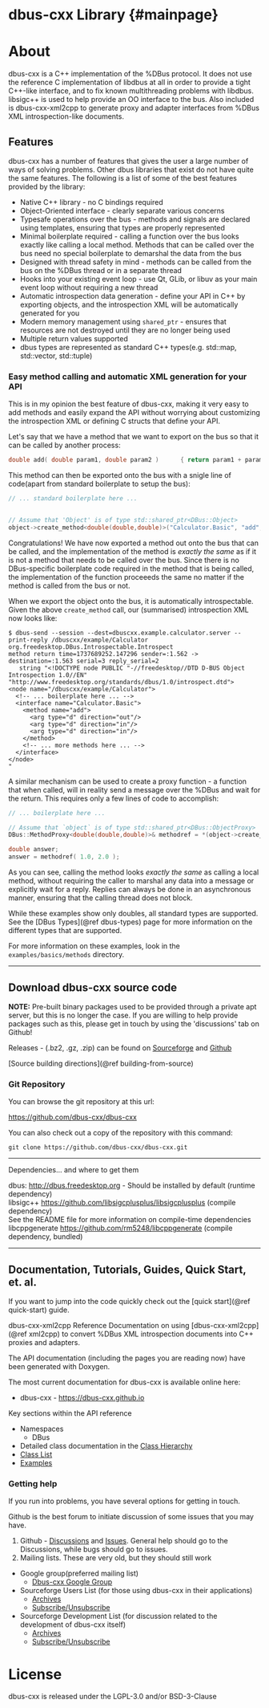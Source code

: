 dbus-cxx Library {#mainpage}
===


# About
dbus-cxx is a C++ implementation of the %DBus protocol. It does not use the reference C
implementation of libdbus at all in order to provide a tight C++-like interface, and to
fix known multithreading problems with libdbus.  libsigc++ is used to help provide an
OO interface to the bus.
Also included is dbus-cxx-xml2cpp to generate proxy and adapter interfaces from %DBus XML
introspection-like documents.

## Features

dbus-cxx has a number of features that gives the user a large number of ways of solving
problems.  Other dbus libraries that exist do not have quite the same features.  The
following is a list of some of the best features provided by the library:

* Native C++ library - no C bindings required
* Object-Oriented interface - clearly separate various concerns
* Typesafe operations over the bus - methods and signals are declared using
 templates, ensuring that types are properly represented
* Minimal boilerplate required - calling a function over the bus looks exactly
 like calling a local method.  Methods that can be called over the bus need no
 special boilerplate to demarshal the data from the bus
* Designed with thread safety in mind - methods can be called from the bus on
 the %DBus thread or in a separate thread
* Hooks into your existing event loop - use Qt, GLib, or libuv as your main
 event loop without requiring a new thread
* Automatic introspection data generation - define your API in C++ by exporting
 objects, and the introspection XML will be automatically generated for you
* Modern memory management using `shared_ptr` - ensures that resources are not
 destroyed until they are no longer being used
* Multiple return values supported
* dbus types are represented as standard C++ types(e.g. std::map, std::vector, std::tuple)

### Easy method calling and automatic XML generation for your API

This is in my opinion the best feature of dbus-cxx, making it very easy to add methods and
easily expand the API without worrying about customizing the introspection XML or defining
C structs that define your API.

Let's say that we have a method that we want to export on the bus so that it can be called
by another process:

```cpp
double add( double param1, double param2 )      { return param1 + param2; }
```

This method can then be exported onto the bus with a snigle line of code(apart from
standard boilerplate to setup the bus):

```cpp
// ... standard boilerplate here ...


// Assume that 'Object' is of type std::shared_ptr<DBus::Object>
object->create_method<double(double,double)>("Calculator.Basic", "add", sigc::ptr_fun(add) );
```

Congratulations!  We have now exported a method out onto the bus that can be called,
and the implementation of the method is _exactly the same_ as if it is not a method
that needs to be called over the bus.  Since there is no DBus-specific boilerplate
code required in the method that is being called, the implementation of the
function proceeeds the same no matter if the method is called from the bus or not.

When we export the object onto the bus, it is automatically introspectable.
Given the above `create_method` call, our (summarised) introspection XML now looks like:

```
$ dbus-send --session --dest=dbuscxx.example.calculator.server --print-reply /dbuscxx/example/Calculator org.freedesktop.DBus.Introspectable.Introspect
method return time=1737689252.147296 sender=:1.562 -> destination=:1.563 serial=3 reply_serial=2
   string "<!DOCTYPE node PUBLIC "-//freedesktop//DTD D-BUS Object Introspection 1.0//EN"
"http://www.freedesktop.org/standards/dbus/1.0/introspect.dtd">
<node name="/dbuscxx/example/Calculator">
  <!-- ... boilerplate here ... -->
  <interface name="Calculator.Basic">
    <method name="add">
      <arg type="d" direction="out"/>
      <arg type="d" direction="in"/>
      <arg type="d" direction="in"/>
    </method>
    <!-- ... more methods here ... -->
  </interface>
</node>
"
```

A similar mechanism can be used to create a proxy function - a function that when
called, will in reality send a message over the %DBus and wait for the return.
This requires only a few lines of code to accomplish:

```cpp
// ... boilerplate here ...

// Assume that `object` is of type std::shared_ptr<DBus::ObjectProxy>
DBus::MethodProxy<double(double,double)>& methodref = *(object->create_method<double(double,double)>("Calculator.Basic", "add"));

double answer;
answer = methodref( 1.0, 2.0 );
```

As you can see, calling the method looks _exactly the same_ as calling a local
method, without requiring the caller to marshal any data into a message or
explicitly wait for a reply.  Replies can always be done in an asynchronous
manner, ensuring that the calling thread does not block.

While these examples show only doubles, all standard types are supported.  See the
[DBus Types](@ref dbus-types) page for more information on the different types
that are supported.

For more information on these examples, look in the `examples/basics/methods` directory.
 
---
## Download dbus-cxx source code

**NOTE:** Pre-built binary packages used to be provided through a private apt server, but this is no longer the case.
If you are willing to help provide packages such as this, please get in touch by using the 'discussions' tab on Github!
 

Releases - (.bz2, .gz, .zip) can be found on [Sourceforge](http://sourceforge.net/projects/dbus-cxx/files)
and [Github](https://github.com/dbus-cxx/dbus-cxx/releases)

[Source building directions](@ref building-from-source)

### Git Repository
You can browse the git repository at this url:

https://github.com/dbus-cxx/dbus-cxx

You can also check out a copy of the repository with this command:
```
git clone https://github.com/dbus-cxx/dbus-cxx.git
```

---
Dependencies... and where to get them

dbus: http://dbus.freedesktop.org - Should be installed by default (runtime dependency) <br/>
libsigc++ https://github.com/libsigcplusplus/libsigcplusplus (compile dependency) <br/>
See the README file for more information on compile-time dependencies <br/>
libcppgenerate https://github.com/rm5248/libcppgenerate (compile dependency, bundled)

---

## Documentation, Tutorials, Guides, Quick Start, et. al.

If you want to jump into the code quickly check out the [quick start](@ref quick-start) guide.
 
dbus-cxx-xml2cpp Reference
Documentation on using  [dbus-cxx-xml2cpp](@ref xml2cpp) to convert %DBus XML introspection
documents into C++ proxies and adapters.
 
The API documentation (including the pages you are reading now) have been generated
with Doxygen.

The most current documentation for dbus-cxx is available online here:
- dbus-cxx - <a href="https://dbus-cxx.github.io">https://dbus-cxx.github.io</a>

Key sections within the API reference
- Namespaces
  - DBus
- Detailed class documentation in the <a href="hierarchy.html">Class Hierarchy</a>
- <a href="annotated.html">Class List</a>
- <a href="examples.html">Examples</a>

### Getting help
If you run into problems, you have several options for getting in touch.

Github is the best forum to initiate discussion of some issues that you may have.

1. Github - [Discussions](https://github.com/dbus-cxx/dbus-cxx/discussions) and [Issues](https://github.com/dbus-cxx/dbus-cxx/issues).  General help should go to the Discussions, while bugs should go to issues.
2. Mailing lists.  These are very old, but they should still work

 - Google group(preferred mailing list)
   - <a href="https://groups.google.com/forum/#!forum/dbus-cxx">Dbus-cxx Google Group</a>
 - Sourceforge Users List (for those using dbus-cxx in their applications)
   - <a href="http://sourceforge.net/mailarchive/forum.php?forum_name=dbus-cxx-users">Archives</a>
   - <a href="http://lists.sourceforge.net/mailman/listinfo/dbus-cxx-users">Subscribe/Unsubscribe</a>
 - Sourceforge Development List (for discussion related to the development of dbus-cxx itself)
   - <a href="http://sourceforge.net/mailarchive/forum.php?forum_name=dbus-cxx-devel">Archives</a>
   - <a href="http://lists.sourceforge.net/mailman/listinfo/dbus-cxx-devel">Subscribe/Unsubscribe</a>


# License
dbus-cxx is released under the LGPL-3.0 and/or BSD-3-Clause
